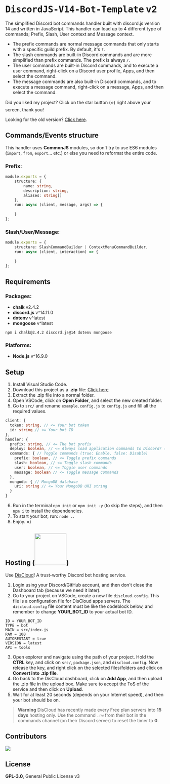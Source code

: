 # <samp>DiscordJS-V14-Bot-Template</samp> v2

The simplified Discord bot commands handler built with discord.js version 14 and written in JavaScript. This handler can load up to 4 different type of commands; Prefix, Slash, User context and Message context.

- The prefix commands are normal message commands that only starts with a specific guild prefix. By default, it's `?`.
- The slash commands are built-in Discord commands and are more simplified than prefix commands. The prefix is always `/`.
- The user commands are built-in Discord commands, and to execute a user command, right-click on a Discord user profile, Apps, and then select the command.
- The message commands are also built-in Discord commands, and to execute a message command, right-click on a message, Apps, and then select the command.

Did you liked my project? Click on the star button (⭐️) right above your screen, thank you!

Looking for the old version? [Click here](https://github.com/TFAGaming/DiscordJS-V14-Bot-Template/releases/tag/v1.7.0-last).

## Commands/Events structure

This handler uses **CommonJS** modules, so don't try to use ES6 modules (`import`, `from`, `export`... etc.) or else you need to reformat the entire code.

### Prefix:
```ts
module.exports = {
    structure: {
        name: string,
        description: string,
        aliases: string[]
    },
    run: async (client, message, args) => {
        
    }
};
```

### Slash/User/Message:
```ts
module.exports = {
    structure: SlashCommandBuilder | ContextMenuCommandBuilder,
    run: async (client, interaction) => {
        
    }
};
```

## Requirements
### Packages:
- **chalk** v2.4.2
- **discord.js** v^14.11.0
- **dotenv** v^latest
- **mongoose** v^latest

```
npm i chalk@2.4.2 discord.js@14 dotenv mongoose
```

### Platforms:
- **Node.js** v^16.9.0

## Setup
1. Install Visual Studio Code.
2. Download this project as a **.zip** file: [Click here](https://github.com/TFAGaming/DiscordJS-V14-Bot-Template/archive/refs/heads/main.zip)
3. Extract the .zip file into a normal folder.
4. Open VSCode, click on **Open Folder**, and select the new created folder.
5. Go to `src/` and rename `example.config.js` to `config.js` and fill all the required values.

```ts
client: {
  token: string, // <= Your bot token
  id: string // <= Your bot ID
},
handler: {
  prefix: string, // <= The bot prefix
  deploy: boolean, // <= Always load application commands to Discord? (true: Yes, false: No)
  commands: { // Toggle commands (true: Enable, false: Disable)
    prefix: boolean, // <= Toggle prefix commands
    slash: boolean, // <= Toggle slash commands
    user: boolean, // <= Toggle user commands
    message: boolean // <= Toggle message commands
  },
  mongodb: { // MongoDB database
    uri: string // <= Your MongoDB URI string
  }
}
```

6. Run in the terminal `npm init` or `npm init -y` (to skip the steps), and then `npm i` to install the dependencies.
6. To start your bot, run: `node .`.
7. Enjoy. =)

## Hosting (<img src="https://media.discordapp.net/attachments/1111644651036876822/1124045180484472882/discloud_white_horizon-e96efbfa.png?width=960&height=163" width=100>)
Use [DisCloud](https://discloudbot.com/)! A trust-worthy Discord bot hosting service.

1. Login using your Discord/GitHub account, and then don't close the Dashboard tab (because we need it later).
2. Go to your project on VSCode, create a new file `discloud.config`. This file is a configuration file for DisCloud apps servers. The `discloud.config` file content must be like the codeblock below, and remember to change **YOUR_BOT_ID** to your actual bot ID.

```config
ID = YOUR_BOT_ID
TYPE = bot
MAIN = src/index.js
RAM = 100
AUTORESTART = true
VERSION = latest
API = tools
```

3. Open explorer and navigate using the path of your project. Hold the **CTRL** key, and click on `src/`, `package.json`, and `discloud.config`. Now release the key, and right click on the selected files/folders and click on **Convert into .zip file**.
4. Go back to the DisCloud dashboard, click on **Add App**, and then upload the .zip file in the upload box. Make sure to accept the ToS of the service and then click on **Upload**.
5. Wait for at least 20 seconds (depends on your Internet speed), and then your bot should be on.

> **Warning**
> DisCloud has recently made every Free plan servers into **15 days** hosting only. Use the command `.rw` from their bot in the commands channel (on their Discord server) to reset the timer to **0**.

## Contributors
<img src="https://contrib.rocks/image?repo=TFAGaming/DiscordJS-V14-Bot-Template">

## License
**GPL-3.0**, General Public License v3